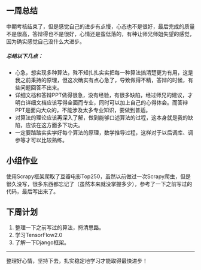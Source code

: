 ## 一周总结

​		中期考核结束了，但是感觉自己的进步有点慢，心态也不是很好，最后完成的质量不是很高，答辩得也不是很好，心情还是蛮低落的，有种让师兄师姐失望的感觉，因为确实感觉自己没什么大进步。



##### 总结以下几点：

- 心急，想实现多种算法，殊不知扎扎实实把每一种算法搞清楚更为有用，这是我之前秉持的原理，但这次确实有点心急了，导致做得不精，答辩的时候，有些问题回答不出来。
- 详细文档和答辩PPT做得很急，没有经验，有很多缺陷，经过师兄的建议，才明白详细文档应该写得全面而专业，同时可以加上自己的心得体会。而答辩PPT是面向大众的，不能涉及太多专业知识，要做到普适。
- 对算法的理论应该再深入了解，做到能够口述算法的过程，这本身就是我的缺陷，应该在这方面多下功夫。
- 一定要踏踏实实学好每个算法的原理，数学推导过程，这样对于以后调库、调参等才可以比较熟练。



## 小组作业

​		使用Scrapy框架爬取了豆瓣电影Top250，虽然以前做过一次Scrapy爬虫，但是很久没写，很多东西都忘记了（虽然本来就没掌握多少），参考了一下之前写过的代码，最后写出来了。



## 下周计划

1. 整理一下之前写过的算法，捋清思路。
2. 学习TensorFlow2.0
3. 了解一下Django框架。



---

整理好心情，坚持下去，扎实稳定地学习才能取得最快进步！

